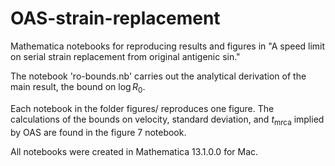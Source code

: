 # OAS-strain-replacement
Mathematica notebooks for reproducing results and figures in "A speed limit on serial strain replacement from original antigenic sin."

The notebook 'ro-bounds.nb' carries out the analytical derivation of the main result, the bound on $\log R_0$. 

Each notebook in the folder figures/  reproduces one figure. The calculations of the bounds on velocity, standard deviation, and $t_{\text{mrca}}$ implied by OAS are found in the figure 7 notebook.

All notebooks were created in Mathematica 13.1.0.0 for Mac.

